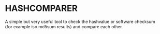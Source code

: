 # HASHCOMPARER
A simple but very useful tool to check the hashvalue or software checksum (for example iso md5sum results) and compare each other.

